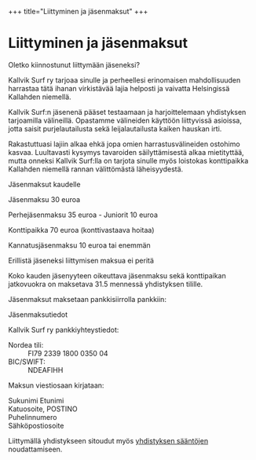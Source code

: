 +++
title="Liittyminen ja jäsenmaksut"
+++

# Liittyminen ja jäsenmaksut

Oletko kiinnostunut liittymään jäseneksi?

Kallvik Surf ry tarjoaa sinulle ja perheellesi erinomaisen mahdollisuuden harrastaa tätä ihanan virkistävää lajia helposti ja vaivatta Helsingissä Kallahden niemellä.

Kallvik Surf:n jäsenenä pääset testaamaan ja harjoittelemaan yhdistyksen tarjoamilla välineillä. Opastamme välineiden käyttöön liittyvissä asioissa, jotta saisit purjelautailusta sekä leijalautailusta kaiken hauskan irti.

Rakastuttuasi lajiin alkaa ehkä jopa omien harrastusvälineiden ostohimo kasvaa. Luultavasti kysymys tavaroiden säilyttämisestä alkaa mietityttää, mutta onneksi Kallvik Surf:lla on tarjota sinulle myös loistokas konttipaikka Kallahden niemellä rannan välittömästä läheisyydestä.

Jäsenmaksut kaudelle

Jäsenmaksu 30 euroa

Perhejäsenmaksu 35 euroa - Juniorit 10 euroa

Konttipaikka 70 euroa (konttivastaava hoitaa)

Kannatusjäsenmaksu 10 euroa tai enemmän

Erillistä jäseneksi liittymisen maksua ei peritä

Koko kauden jäsenyyteen oikeuttava jäsenmaksu sekä konttipaikan jatkovuokra on maksetava 31.5 mennessä yhdistyksen tilille.

Jäsenmaksut maksetaan pankkisiirrolla pankkiin:

Jäsenmaksutiedot

Kallvik Surf ry pankkiyhteystiedot:

<dl>
<dt>Nordea tili:</dt><dd>FI79 2339 1800 0350 04</dd>
<dt>BIC/SWIFT:</dt><dd>NDEAFIHH </dd>
</dl>

Maksun viestiosaan kirjataan:

Sukunimi Etunimi<br>
Katuosoite, POSTINO<br>
Puhelinnumero<br>
Sähköpostiosoite<br>

Liittymällä yhdistykseen sitoudut myös <a href="dokumentit/Kallvik_Surf_S%C3%A4%C3%A4nn%C3%B6t.pdf" target="_blank">yhdistyksen sääntöjen</a> noudattamiseen.

